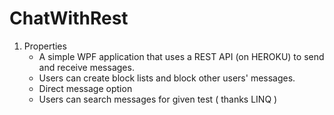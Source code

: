 # ChatWithRest
1. Properties
   - A simple WPF application that uses a REST API (on HEROKU) to send and receive messages.
   - Users can create block lists and block other users' messages.
   - Direct message option
   - Users can search messages for given test ( thanks LINQ )
